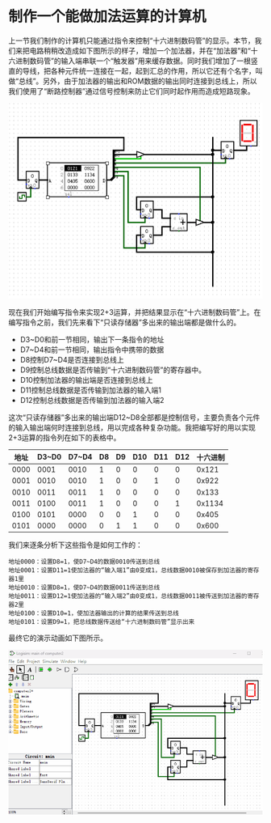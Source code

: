 # 制作一个能做加法运算的计算机

上一节我们制作的计算机只能通过指令来控制“十六进制数码管”的显示。本节，我们来把电路稍稍改造成如下图所示的样子，增加一个加法器，并在“加法器”和“十六进制数码管”的输入端串联一个“触发器”用来缓存数据。同时我们增加了一根竖直的导线，把各种元件统一连接在一起，起到汇总的作用，所以它还有个名字，叫做“总线”。另外，由于加法器的输出和ROM数据的输出同时连接到总线上，所以我们使用了“断路控制器”通过信号控制来防止它们同时起作用而造成短路现象。

![](pic/5-2.gif)

现在我们开始编写指令来实现2+3运算，并把结果显示在“十六进制数码管”上。在编写指令之前，我们先来看下“只读存储器”多出来的输出端都是做什么的。
* D3\~D0和前一节相同，输出下一条指令的地址
* D7\~D4和前一节相同，输出指令中携带的数据
* D8控制D7\~D4是否连接到总线上
* D9控制总线数据是否传输到“十六进制数码管”的寄存器中。
* D10控制加法器的输出端是否连接到总线上
* D11控制总线数据是否传输到加法器的输入端1
* D12控制总线数据是否传输到加法器的输入端2

这次“只读存储器”多出来的输出端D12\~D8全部都是控制信号，主要负责各个元件的输入输出端何时连接到总线，用以完成各种复杂功能。我把编写好的用以实现2+3运算的指令列在如下的表格中。

|地址|D3\~D0|D7\~D4|D8|D9|D10|D11|D12|十六进制|
|-|-|-|-|-|-|-|-|-|
|0000|0001|0010|1|0|0|0|0|0x121|
|0001|0010|0010|1|0|0|1|0|0x922|
|0010|0011|0011|1|0|0|0|0|0x133|
|0011|0100|0011|1|0|0|0|1|0x1134|
|0100|0101|0000|0|0|1|0|0|0x405|
|0101|0000|0000|0|1|1|0|0|0x600|

我们来逐条分析下这些指令是如何工作的：

    地址0000：设置D8=1，使D7~D4的数据0010传送到总线
    地址0001：设置D11=1使加法器的“输入端1”由0变成1，总线数据0010被保存到加法器的寄存器1里
    地址0010：设置D8=1，使D7~D4的数据0011传送到总线
    地址0011：设置D12=1使加法器的“输入端2”由0变成1，总线数据0011被传送到加法器的寄存器2里
    地址0100：设置D10=1，使加法器输出的计算的结果传送到总线
    地址0101：设置D9=1，把总线数据传送给“十六进制数码管”显示出来

最终它的演示动画如下图所示。

![](pic/5-3.gif)